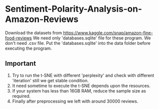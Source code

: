 # Sentiment-Polarity-Analysis-on-Amazon-Reviews

Download the datasets from https://www.kaggle.com/snap/amazon-fine-food-reviews
We need only 'databases.sqlite' file for these program. We don't need .csv file.
Put the 'databases.sqlite' into the data folder before executing the program.

Important
----------
1) Try to run the t-SNE with different 'perplexity' and check with different 'iteration' still we get stable condition.
2) It need sometime to execute the t-SNE depends upon the resources.
3) If your system has less than 16GB RAM, reduce the sample size as required.
4) Finally after preprocessing we left with around 30000 reviews.
